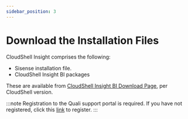 ```yaml
---
sidebar_position: 3
---
```


# Download the Installation Files

CloudShell Insight comprises the following:

- Sisense installation file.
- CloudShell Insight BI packages

These are available from [CloudShell Insight BI Download Page](https://support.quali.com/hc/en-us/articles/360037643914?flash_digest=29cf37c0615fa17b607b198da534b5eaa644d1f7), per CloudShell version.

:::note
Registration to the Quali support portal is required. If you have not registered, click this [link](https://support.quali.com/hc/en-us/restricted?return_to=https%3A%2F%2Fsupport.quali.com%2Fhc%2Fen-us) to register.
:::